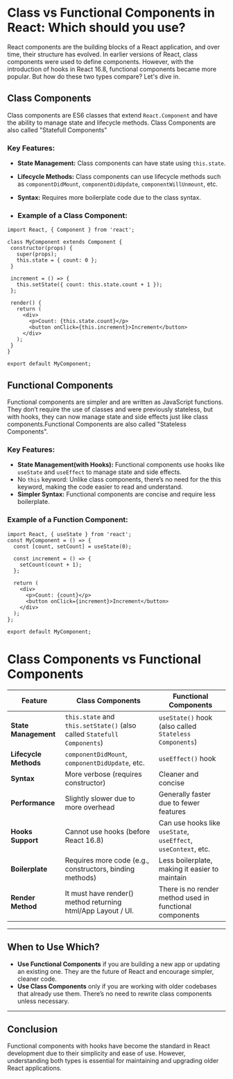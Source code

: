 # Class vs Functional Components in React: Which should you use?

React components are the building blocks of a React application, and over time, their structure has evolved. In earlier versions of React, class components were used to define components. However, with the introduction of hooks in React 16.8, functional components became more popular. But how do these two types compare? Let's dive in.

## **Class Components**
Class components are ES6 classes that extend `React.Component` and have the ability to manage state and lifecycle methods. Class Components are also called "Statefull Components"

### **Key Features:**
- **State Management:** Class components can have state using `this.state`.
- **Lifecycle Methods:** Class components can use lifecycle methods such as `componentDidMount`, `componentDidUpdate`, `componentWillUnmount`, etc.
- **Syntax:** Requires more boilerplate code due to the class syntax.
  
- ### **Example of a Class Component:**
 ``` JSX
 import React, { Component } from 'react';

class MyComponent extends Component {
  constructor(props) {
    super(props);
    this.state = { count: 0 };
  }

  increment = () => {
    this.setState({ count: this.state.count + 1 });
  };

  render() {
    return (
      <div>
        <p>Count: {this.state.count}</p>
        <button onClick={this.increment}>Increment</button>
      </div>
    );
  }
}

export default MyComponent;
```

## **Functional Components**
Functional components are simpler and are written as JavaScript functions. They don’t require the use of classes and were previously stateless, but with hooks, they can now manage state and side effects just like class components.Functional Components are also called "Stateless Components".


### **Key Features:**
- **State Management(with Hooks):** Functional components use hooks like `useState` and `useEffect` to manage state and side effects.
- No `this` keyword: Unlike class components, there’s no need for the this keyword, making the code easier to read and understand.
- **Simpler Syntax:** Functional components are concise and require less boilerplate.
  
### **Example of a Function Component:**
``` JSX
import React, { useState } from 'react';
const MyComponent = () => {
  const [count, setCount] = useState(0);

  const increment = () => {
    setCount(count + 1);
  };

  return (
    <div>
      <p>Count: {count}</p>
      <button onClick={increment}>Increment</button>
    </div>
  );
};

export default MyComponent;
```
# Class Components vs Functional Components

| **Feature**            | **Class Components**                                       | **Functional Components**                               |
|-------------------------|-----------------------------------------------------------|--------------------------------------------------------|
| **State Management**    | `this.state` and `this.setState()` (also called `Statefull Components`)                         | `useState()` hook (also called `Stateless Components`)                                     |
| **Lifecycle Methods**   | `componentDidMount`, `componentDidUpdate`, etc.            | `useEffect()` hook                                     |
| **Syntax**              | More verbose (requires constructor)                       | Cleaner and concise                                    |
| **Performance**         | Slightly slower due to more overhead                      | Generally faster due to fewer features                |
| **Hooks Support**       | Cannot use hooks (before React 16.8)                      | Can use hooks like `useState`, `useEffect`, `useContext`, etc. |
| **Boilerplate**         | Requires more code (e.g., constructors, binding methods)  | Less boilerplate, making it easier to maintain         |
| **Render Method**         | It must have render() method returning html/App Layout / UI.  | There is no render method used in functional components       |
---

## When to Use Which?

- **Use Functional Components** if you are building a new app or updating an existing one. They are the future of React and encourage simpler, cleaner code.
- **Use Class Components** only if you are working with older codebases that already use them. There’s no need to rewrite class components unless necessary.

---

## Conclusion

Functional components with hooks have become the standard in React development due to their simplicity and ease of use. However, understanding both types is essential for maintaining and upgrading older React applications.
